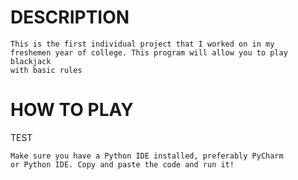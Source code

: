 # DESCRIPTION

<code>This is the first individual project that I worked on in my freshemen year of college.
This program will allow you to play blackjack with basic rules</code>

# HOW TO PLAY

TEST

<code>Make sure you have a Python IDE installed, preferably PyCharm or Python IDE.
Copy and paste the code and run it!</code>
